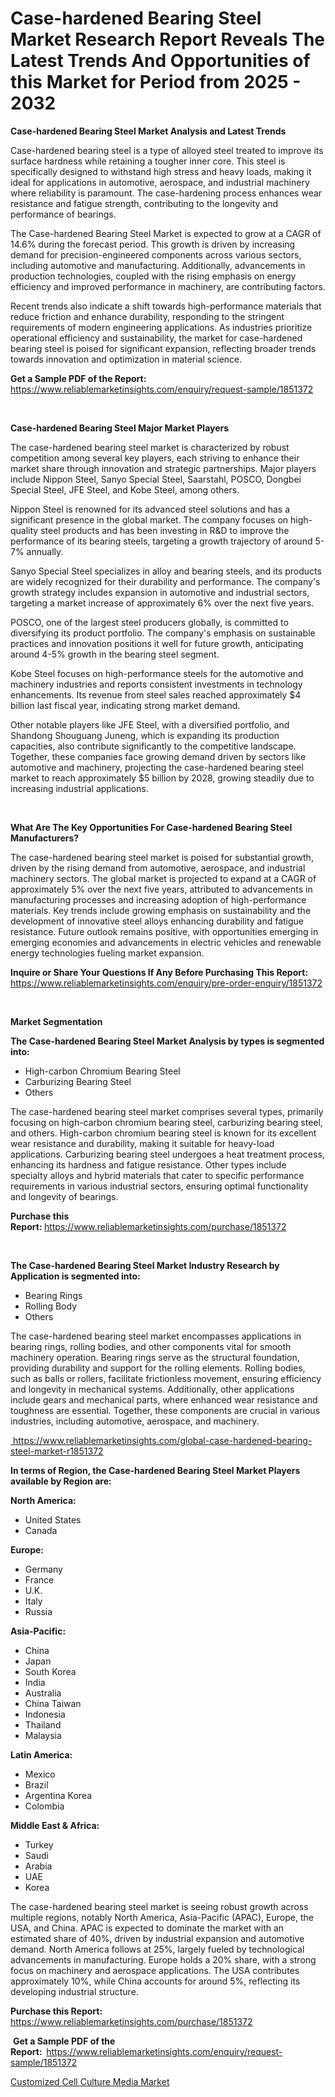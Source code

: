 <p><h1>Case-hardened Bearing Steel Market Research Report Reveals The Latest Trends And Opportunities of this Market for Period from 2025 - 2032</h1></p><p><strong>Case-hardened Bearing Steel Market Analysis and Latest Trends</strong></p>
<p><p>Case-hardened bearing steel is a type of alloyed steel treated to improve its surface hardness while retaining a tougher inner core. This steel is specifically designed to withstand high stress and heavy loads, making it ideal for applications in automotive, aerospace, and industrial machinery where reliability is paramount. The case-hardening process enhances wear resistance and fatigue strength, contributing to the longevity and performance of bearings.</p><p>The Case-hardened Bearing Steel Market is expected to grow at a CAGR of 14.6% during the forecast period. This growth is driven by increasing demand for precision-engineered components across various sectors, including automotive and manufacturing. Additionally, advancements in production technologies, coupled with the rising emphasis on energy efficiency and improved performance in machinery, are contributing factors. </p><p>Recent trends also indicate a shift towards high-performance materials that reduce friction and enhance durability, responding to the stringent requirements of modern engineering applications. As industries prioritize operational efficiency and sustainability, the market for case-hardened bearing steel is poised for significant expansion, reflecting broader trends towards innovation and optimization in material science.</p></p>
<p><strong>Get a Sample PDF of the Report:&nbsp;</strong> <a href="https://www.reliablemarketinsights.com/enquiry/request-sample/1851372?utm_campaign=3196&utm_medium=2&utm_source=Github&utm_content=ia&utm_term=26032025&utm_id=case-hardened-bearing-steel">https://www.reliablemarketinsights.com/enquiry/request-sample/1851372</a></p>
<p>&nbsp;</p>
<p><strong>Case-hardened Bearing Steel Major Market Players</strong></p>
<p><p>The case-hardened bearing steel market is characterized by robust competition among several key players, each striving to enhance their market share through innovation and strategic partnerships. Major players include Nippon Steel, Sanyo Special Steel, Saarstahl, POSCO, Dongbei Special Steel, JFE Steel, and Kobe Steel, among others.</p><p>Nippon Steel is renowned for its advanced steel solutions and has a significant presence in the global market. The company focuses on high-quality steel products and has been investing in R&D to improve the performance of its bearing steels, targeting a growth trajectory of around 5-7% annually.</p><p>Sanyo Special Steel specializes in alloy and bearing steels, and its products are widely recognized for their durability and performance. The company's growth strategy includes expansion in automotive and industrial sectors, targeting a market increase of approximately 6% over the next five years.</p><p>POSCO, one of the largest steel producers globally, is committed to diversifying its product portfolio. The company's emphasis on sustainable practices and innovation positions it well for future growth, anticipating around 4-5% growth in the bearing steel segment.</p><p>Kobe Steel focuses on high-performance steels for the automotive and machinery industries and reports consistent investments in technology enhancements. Its revenue from steel sales reached approximately $4 billion last fiscal year, indicating strong market demand.</p><p>Other notable players like JFE Steel, with a diversified portfolio, and Shandong Shouguang Juneng, which is expanding its production capacities, also contribute significantly to the competitive landscape. Together, these companies face growing demand driven by sectors like automotive and machinery, projecting the case-hardened bearing steel market to reach approximately $5 billion by 2028, growing steadily due to increasing industrial applications.</p></p>
<p>&nbsp;</p>
<p><strong>What Are The Key Opportunities For Case-hardened Bearing Steel Manufacturers?</strong></p>
<p><p>The case-hardened bearing steel market is poised for substantial growth, driven by the rising demand from automotive, aerospace, and industrial machinery sectors. The global market is projected to expand at a CAGR of approximately 5% over the next five years, attributed to advancements in manufacturing processes and increasing adoption of high-performance materials. Key trends include growing emphasis on sustainability and the development of innovative steel alloys enhancing durability and fatigue resistance. Future outlook remains positive, with opportunities emerging in emerging economies and advancements in electric vehicles and renewable energy technologies fueling market expansion.</p></p>
<p><strong>Inquire or Share Your Questions If Any Before Purchasing This Report:</strong> <a href="https://www.reliablemarketinsights.com/enquiry/pre-order-enquiry/1851372?utm_campaign=3196&utm_medium=2&utm_source=Github&utm_content=ia&utm_term=26032025&utm_id=case-hardened-bearing-steel">https://www.reliablemarketinsights.com/enquiry/pre-order-enquiry/1851372</a></p>
<p>&nbsp;</p>
<p><strong>Market Segmentation</strong></p>
<p><strong>The Case-hardened Bearing Steel Market Analysis by types is segmented into:</strong></p>
<p><ul><li>High-carbon Chromium Bearing Steel</li><li>Carburizing Bearing Steel</li><li>Others</li></ul></p>
<p><p>The case-hardened bearing steel market comprises several types, primarily focusing on high-carbon chromium bearing steel, carburizing bearing steel, and others. High-carbon chromium bearing steel is known for its excellent wear resistance and durability, making it suitable for heavy-load applications. Carburizing bearing steel undergoes a heat treatment process, enhancing its hardness and fatigue resistance. Other types include specialty alloys and hybrid materials that cater to specific performance requirements in various industrial sectors, ensuring optimal functionality and longevity of bearings.</p></p>
<p><strong>Purchase this Report:&nbsp;</strong><a href="https://www.reliablemarketinsights.com/purchase/1851372?utm_campaign=3196&utm_medium=2&utm_source=Github&utm_content=ia&utm_term=26032025&utm_id=case-hardened-bearing-steel">https://www.reliablemarketinsights.com/purchase/1851372</a></p>
<p>&nbsp;</p>
<p><strong>The Case-hardened Bearing Steel Market Industry Research by Application is segmented into:</strong></p>
<p><ul><li>Bearing Rings</li><li>Rolling Body</li><li>Others</li></ul></p>
<p><p>The case-hardened bearing steel market encompasses applications in bearing rings, rolling bodies, and other components vital for smooth machinery operation. Bearing rings serve as the structural foundation, providing durability and support for the rolling elements. Rolling bodies, such as balls or rollers, facilitate frictionless movement, ensuring efficiency and longevity in mechanical systems. Additionally, other applications include gears and mechanical parts, where enhanced wear resistance and toughness are essential. Together, these components are crucial in various industries, including automotive, aerospace, and machinery.</p></p>
<p><a href="https://www.reliablemarketinsights.com/global-case-hardened-bearing-steel-market-r1851372?utm_campaign=3196&utm_medium=2&utm_source=Github&utm_content=ia&utm_term=26032025&utm_id=case-hardened-bearing-steel">&nbsp;https://www.reliablemarketinsights.com/global-case-hardened-bearing-steel-market-r1851372</a></p>
<p><strong>In terms of Region, the Case-hardened Bearing Steel Market Players available by Region are:</strong></p>
<p>
    <p> <strong> North America: </strong>
        <ul>
            <li>United States</li>
            <li>Canada</li>
        </ul>
        </p> 
    <p> <strong> Europe: </strong>
        <ul>
            <li>Germany</li>
            <li>France</li>
            <li>U.K.</li>
            <li>Italy</li>
            <li>Russia</li>
        </ul>
        </p> 
    <p> <strong> Asia-Pacific: </strong>
        <ul>
            <li>China</li>
            <li>Japan</li>
            <li>South Korea</li>
            <li>India</li>
            <li>Australia</li>
            <li>China Taiwan</li>
            <li>Indonesia</li>
            <li>Thailand</li>
            <li>Malaysia</li>
        </ul>
        </p> 
    <p> <strong> Latin America: </strong>
        <ul>
            <li>Mexico</li>
            <li>Brazil</li>
            <li>Argentina Korea</li>
            <li>Colombia</li>
        </ul>
        </p> 
    <p> <strong> Middle East & Africa: </strong>
        <ul>
            <li>Turkey</li>
            <li>Saudi</li>
            <li>Arabia</li>
            <li>UAE</li>
            <li>Korea</li>
        </ul>
    </p>
    </p>
<p><p>The case-hardened bearing steel market is seeing robust growth across multiple regions, notably North America, Asia-Pacific (APAC), Europe, the USA, and China. APAC is expected to dominate the market with an estimated share of 40%, driven by industrial expansion and automotive demand. North America follows at 25%, largely fueled by technological advancements in manufacturing. Europe holds a 20% share, with a strong focus on machinery and aerospace applications. The USA contributes approximately 10%, while China accounts for around 5%, reflecting its developing industrial structure.</p></p>
<p><strong>Purchase this Report: </strong><a href="https://www.reliablemarketinsights.com/purchase/1851372?utm_campaign=3196&utm_medium=2&utm_source=Github&utm_content=ia&utm_term=26032025&utm_id=case-hardened-bearing-steel">https://www.reliablemarketinsights.com/purchase/1851372</a></p>
<p>&nbsp;<strong>Get a Sample PDF of the Report:&nbsp;&nbsp;</strong><a href="https://www.reliablemarketinsights.com/enquiry/request-sample/1851372?utm_campaign=3196&utm_medium=2&utm_source=Github&utm_content=ia&utm_term=26032025&utm_id=case-hardened-bearing-steel">https://www.reliablemarketinsights.com/enquiry/request-sample/1851372</a></p>
<p><strong></strong></p>
<p><p><a href="https://github.com/bulkagumanvv/Market-Research-Report-List-1/blob/main/customized-cell-culture-media-market.md?utm_campaign=3196&utm_medium=2&utm_source=Github&utm_content=ia&utm_term=26032025&utm_id=case-hardened-bearing-steel">Customized Cell Culture Media Market</a></p></p>